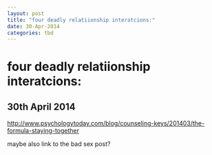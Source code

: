 ```yaml
---
layout: post
title: "four deadly relatiionship interatcions:"
date: 30-Apr-2014
categories: tbd
---
```


# four deadly relatiionship interatcions:

## 30th April 2014

http://www.psychologytoday.com/blog/counseling-keys/201403/the-formula-staying-together

 

maybe also link to the bad sex post?
